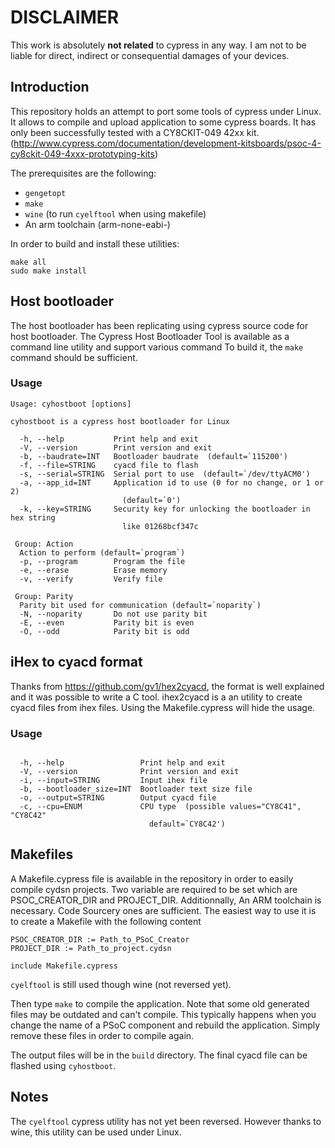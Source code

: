 
# DISCLAIMER

This work is absolutely **not related** to cypress in any way.
I am not to be liable for direct, indirect or consequential damages of your devices.

## Introduction

This repository holds an attempt to port some tools of cypress under Linux.
It allows to compile and upload application to some cypress boards.
It has only been successfully tested with a CY8CKIT-049 42xx kit.
(http://www.cypress.com/documentation/development-kitsboards/psoc-4-cy8ckit-049-4xxx-prototyping-kits)

The prerequisites are the following:
   - `gengetopt`
   - `make`
   - `wine` (to run `cyelftool` when using makefile)
   - An arm toolchain (arm-none-eabi-)

In order to build and install these utilities:

```
make all
sudo make install
```

## Host bootloader

The host bootloader has been replicating using cypress source code for host bootloader.
The Cypress Host Bootloader Tool is available as a command line utility and support various command
To build it, the `make` command should be sufficient.

### Usage

```
Usage: cyhostboot [options]

cyhostboot is a cypress host bootloader for Linux

  -h, --help           Print help and exit
  -V, --version        Print version and exit
  -b, --baudrate=INT   Bootloader baudrate  (default=`115200')
  -f, --file=STRING    cyacd file to flash
  -s, --serial=STRING  Serial port to use  (default=`/dev/ttyACM0')
  -a, --app_id=INT     Application id to use (0 for no change, or 1 or 2)
                         (default=`0')
  -k, --key=STRING     Security key for unlocking the bootloader in hex string
                         like 01268bcf347c

 Group: Action
  Action to perform (default=`program`)
  -p, --program        Program the file
  -e, --erase          Erase memory
  -v, --verify         Verify file

 Group: Parity
  Parity bit used for communication (default=`noparity`)
  -N, --noparity       Do not use parity bit
  -E, --even           Parity bit is even
  -O, --odd            Parity bit is odd

```

## iHex to cyacd format

Thanks from https://github.com/gv1/hex2cyacd, the format is well explained and it was possible to write a C tool.
ihex2cyacd is a an utility to create cyacd files from ihex files.
Using the Makefile.cypress will hide the usage.

### Usage

```

  -h, --help                 Print help and exit
  -V, --version              Print version and exit
  -i, --input=STRING         Input ihex file
  -b, --bootloader_size=INT  Bootloader text size file
  -o, --output=STRING        Output cyacd file
  -c, --cpu=ENUM             CPU type  (possible values="CY8C41", "CY8C42"
                               default=`CY8C42')
```

## Makefiles

A Makefile.cypress file is available in the repository in order to easily compile cydsn projects.
Two variable are required to be set which are PSOC_CREATOR_DIR and PROJECT_DIR.
Additionnally, An ARM toolchain is necessary. Code Sourcery ones are sufficient.
The easiest way to use it is to create a Makefile with the following content

```
PSOC_CREATOR_DIR := Path_to_PSoC_Creator
PROJECT_DIR := Path_to_project.cydsn

include Makefile.cypress

```
`cyelftool` is still used though wine (not reversed yet).

Then type `make` to compile the application.
Note that some old generated files may be outdated and can't compile.
This typically happens when you change the name of a PSoC component and rebuild the application.
Simply remove these files in order to compile again.

The output files will be in the `build` directory.
The final cyacd file can be flashed using `cyhostboot`.


## Notes

The `cyelftool` cypress utility has not yet been reversed.
However thanks to wine, this utility can be used under Linux.

